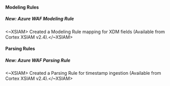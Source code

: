 
#### Modeling Rules

##### New: Azure WAF Modeling Rule

<~XSIAM> Created a Modeling Rule mapping for XDM fields (Available from Cortex XSIAM v2.4).</~XSIAM>

#### Parsing Rules

##### New: Azure WAF Parsing Rule

<~XSIAM> Created a Parsing Rule for timestamp ingestion (Available from Cortex XSIAM v2.4).</~XSIAM>
